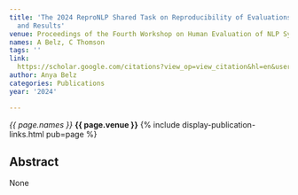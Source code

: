 ```yaml
---
title: 'The 2024 ReproNLP Shared Task on Reproducibility of Evaluations in NLP: Overview
  and Results'
venue: Proceedings of the Fourth Workshop on Human Evaluation of NLP Systems …, 2024
names: A Belz, C Thomson
tags: ''
link: 
  https://scholar.google.com/citations?view_op=view_citation&hl=en&user=trwwiW4AAAAJ&pagesize=100&sortby=pubdate&citation_for_view=trwwiW4AAAAJ:lmc2jWPfTJgC
author: Anya Belz
categories: Publications
year: '2024'

---
```


*{{ page.names }}*
**{{ page.venue }}**
{% include display-publication-links.html pub=page %}
## Abstract

None